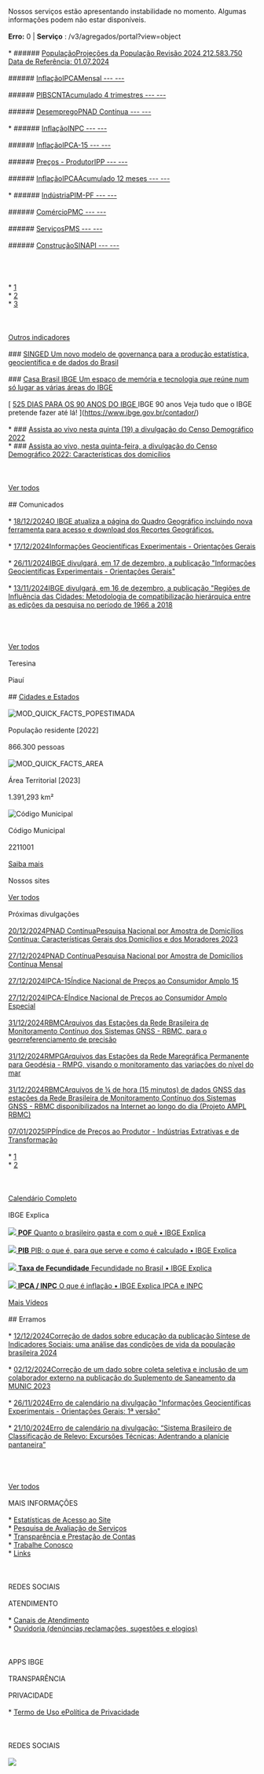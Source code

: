 Nossos serviços estão apresentando instabilidade no momento. Algumas informações podem não estar disponíveis.<br><br>**Erro:** 0 | **Serviço** : /v3/agregados/portal?view=object <br><br>  * ###### [PopulaçãoProjeções da População Revisão 2024 212.583.750 Data de Referência: 01.07.2024 ](https://www.ibge.gov.br/estatisticas/sociais/populacao/9109-projecao-da-populacao.html?edicao=41053)<br><br>###### [InflaçãoIPCAMensal --- --- ](/indicadores#ipca)<br><br>###### [PIBSCNTAcumulado 4 trimestres --- --- ](/indicadores#variacao-do-pib)<br><br>###### [DesempregoPNAD Contínua --- --- ](/indicadores#desemprego)<br><br>  * ###### [InflaçãoINPC --- --- ](/indicadores#inpc)<br><br>###### [InflaçãoIPCA-15 --- --- ](/indicadores#ipca-15)<br><br>###### [Preços - ProdutorIPP --- --- ](/indicadores#ipp)<br><br>###### [InflaçãoIPCAAcumulado 12 meses --- --- ](/indicadores#ipca)<br><br>  * ###### [IndústriaPIM-PF --- --- ](/indicadores#industria)<br><br>###### [ComércioPMC --- --- ](/indicadores#comercio)<br><br>###### [ServiçosPMS --- --- ](/indicadores#servicos)<br><br>###### [ConstruçãoSINAPI --- --- ](/indicadores#custo-do-m2)<br><br><br><br><br>  * [1](#)<br>  * [2](#)<br>  * [3](#)<br><br><br><br>[Outros indicadores](/indicadores.html)<br><br>### [SINGED Um novo modelo de governança para a produção estatística, geocientífica e de dados do Brasil ](https://www.ibge.gov.br/singed)<br><br>### [Casa Brasil IBGE Um espaço de memória e tecnologia que reúne num só lugar as várias áreas do IBGE ](https://www.ibge.gov.br/casabrasil/)<br><br>[ [ 525 DIAS PARA OS 90 ANOS DO IBGE ](https://www.ibge.gov.br/contador/) IBGE 90 anos Veja tudo que o IBGE pretende fazer até lá! ](https://www.ibge.gov.br/contador/)<br><br>  * ### [Assista ao vivo nesta quinta (19) a divulgação do Censo Demográfico 2022](/ibge-digital/42195-assista-ao-vivo-nesta-quinta-19-a-divulgacao-do-censo-demografico-2022 "Assista ao vivo nesta quinta \(19\) a divulgação do Censo Demográfico 2022")<br>  * ### [Assista ao vivo, nesta quinta-feira, a divulgação do Censo Demográfico 2022: Características dos domicílios](/ibge-digital/42138-assista-ao-vivo-nesta-quinta-feira-a-divulgacao-do-censo-demografico-2022-caracteristicas-dos-domicilios "Assista ao vivo, nesta quinta-feira, a divulgação do Censo Demográfico 2022: Características dos domicílios")<br><br><br><br>[Ver todos](/ibge-digital.html?filter_tag=0)<br><br>## Comunicados<br><br>  * [18/12/2024O IBGE atualiza a página do Quadro Geográfico incluindo nova ferramenta para acesso e download dos Recortes Geográficos.  ](/novo-portal-destaques.html?destaque=42269 "O IBGE atualiza a página do Quadro Geográfico incluindo nova ferramenta para acesso e download dos Recortes Geográficos. ")<br><br>  * [17/12/2024Informações Geocientíficas Experimentais - Orientações Gerais ](/novo-portal-destaques.html?destaque=42252 "Informações Geocientíficas Experimentais - Orientações Gerais")<br><br>  * [26/11/2024IBGE divulgará, em 17 de dezembro, a publicação "Informações Geocientíficas Experimentais - Orientações Gerais" ](/novo-portal-destaques.html?destaque=41971 "IBGE divulgará, em 17 de dezembro, a publicação ")<br><br>  * [13/11/2024IBGE divulgará, em 16 de dezembro, a publicação "Regiões de Influência das Cidades: Metodologia de compatibilização hierárquica entre as edições da pesquisa no período de 1966 a 2018 ](/novo-portal-destaques.html?destaque=41894 "IBGE divulgará, em 16 de dezembro, a publicação ")<br><br><br><br><br>[Ver todos](/novo-portal-destaques.html)<br><br>Teresina<br><br>Piauí<br><br>## [Cidades e Estados ](/cidades-e-estados)<br><br>![MOD_QUICK_FACTS_POPESTIMADA](/templates/novo_portal_base/imagens/population-blue.svg)<br><br>População residente [2022]<br><br>866.300 pessoas<br><br>![MOD_QUICK_FACTS_AREA](/templates/novo_portal_base/imagens/pin.svg)<br><br>Área Territorial [2023]<br><br>1.391,293 km²<br><br>![Código Municipal](/templates/novo_portal_base/imagens/code.svg)<br><br>Código Municipal<br><br>2211001<br><br>[Saiba mais](/cidades-e-estados.html?c=2211001)<br><br>Nossos sites<br><br>[Ver todos](/portal-nossos-sites/nossos-sites.html)<br><br>Próximas divulgações<br><br>[ 20/12/2024PNAD ContínuaPesquisa Nacional por Amostra de Domicílios Contínua: Características Gerais dos Domicílios e dos Moradores 2023 ](/estatisticas/sociais/trabalho/17270-pnad-continua.html)<br><br>[ 27/12/2024PNAD ContínuaPesquisa Nacional por Amostra de Domicílios Contínua Mensal ](/estatisticas/sociais/trabalho/9171-pesquisa-nacional-por-amostra-de-domicilios-continua-mensal.html)<br><br>[ 27/12/2024IPCA-15Índice Nacional de Preços ao Consumidor Amplo 15 ](/estatisticas/economicas/precos-e-custos/9260-indice-nacional-de-precos-ao-consumidor-amplo-15.html)<br><br>[ 27/12/2024IPCA-EÍndice Nacional de Preços ao Consumidor Amplo Especial ](/estatisticas/economicas/precos-e-custos/9262-indice-nacional-de-precos-ao-consumidor-amplo-especial.html)<br><br>[ 31/12/2024RBMCArquivos das Estações da Rede Brasileira de Monitoramento Contínuo dos Sistemas GNSS - RBMC, para o georreferenciamento de precisão ](/geociencias/informacoes-sobre-posicionamento-geodesico/rede-geodesica/16258-rede-brasileira-de-monitoramento-continuo-dos-sistemas-gnss-rbmc.html)<br><br>[ 31/12/2024RMPGArquivos das Estações da Rede Maregráfica Permanente para Geodésia - RMPG, visando o monitoramento das variações do nível do mar ](/geociencias/informacoes-sobre-posicionamento-geodesico/rede-geodesica/10842-rmpg-rede-maregrafica-permanente-para-geodesia.html)<br><br>[ 31/12/2024RBMCArquivos de ¼ de hora (15 minutos) de dados GNSS das estações da Rede Brasileira de Monitoramento Contínuo dos Sistemas GNSS - RBMC disponibilizados na Internet ao longo do dia (Projeto AMPL RBMC) ](/geociencias/informacoes-sobre-posicionamento-geodesico/rede-geodesica/16258-rede-brasileira-de-monitoramento-continuo-dos-sistemas-gnss-rbmc.html)<br><br>[ 07/01/2025IPPÍndice de Preços ao Produtor - Indústrias Extrativas e de Transformação ](/estatisticas/economicas/precos-e-custos/9282-indice-de-precos-ao-produtor-industrias-extrativas-e-de-transformacao.html)<br><br>  * [1](#)<br>  * [2](#)<br><br><br><br>[Calendário Completo](/calendario-de-divulgacoes-novoportal.html)<br><br>IBGE Explica<br><br>[ ![](https://www.ibge.gov.br//templates/novo_portal_base/imagens/youtube/explica-pof.jpg) **POF** Quanto o brasileiro gasta e com o quê • IBGE Explica ](/videos.html?pagina=1&lista=explica&video=944F0paMei0)<br><br>[ ![](https://www.ibge.gov.br//templates/novo_portal_base/imagens/youtube/explica-pib.jpg) **PIB** PIB: o que é, para que serve e como é calculado • IBGE Explica ](/videos.html?pagina=1&lista=explica&video=lVjPv33T0hk)<br><br>[ ![](https://www.ibge.gov.br//templates/novo_portal_base/imagens/youtube/explica-fecundidade.jpg) **Taxa de Fecundidade** Fecundidade no Brasil • IBGE Explica ](/videos.html?pagina=1&lista=explica&video=OymHhJp7QaA)<br><br>[ ![](https://www.ibge.gov.br//templates/novo_portal_base/imagens/youtube/explica-ipca-inpc.jpg) **IPCA / INPC** O que é inflação • IBGE Explica IPCA e INPC ](/videos.html?pagina=1&lista=explica&video=JVcDZOlIMBk)<br><br>[Mais Vídeos](/videos.html)<br><br>## Erramos<br><br>  * [12/12/2024Correção de dados sobre educação da publicação Síntese de Indicadores Sociais: uma análise das condições de vida da população brasileira 2024 ](/novo-portal-erramos.html#42188 "Correção de dados sobre educação da publicação Síntese de Indicadores Sociais: uma análise das condições de vida da população brasileira 2024")<br><br>  * [02/12/2024Correção de um dado sobre coleta seletiva e inclusão de um colaborador externo na publicação do Suplemento de Saneamento da MUNIC 2023 ](/novo-portal-erramos.html#42026 "Correção de um dado sobre coleta seletiva e inclusão de um colaborador externo na publicação do Suplemento de Saneamento da MUNIC 2023")<br><br>  * [26/11/2024Erro de calendário na divulgação "Informações Geocientíficas Experimentais - Orientações Gerais: 1ª versão" ](/novo-portal-erramos.html#41972 "Erro de calendário na divulgação ")<br><br>  * [21/10/2024Erro de calendário na divulgação: “Sistema Brasileiro de Classificação de Relevo: Excursões Técnicas: Adentrando a planície pantaneira”  ](/novo-portal-erramos.html#41626 "Erro de calendário na divulgação: “Sistema Brasileiro de Classificação de Relevo: Excursões Técnicas: Adentrando a planície pantaneira” ")<br><br><br><br><br>[Ver todos](/novo-portal-erramos.html)<br><br>MAIS INFORMAÇÕES<br><br>  * [Estatísticas de Acesso ao Site](/novo-portal-estatisticas-do-site.html)<br>  * [Pesquisa de Avaliação de Serviços](https://www.ibge.gov.br/acesso-informacao/acoes-e-programas/pesquisa-de-avaliacao-de-servicos.html)<br>  * [Transparência e Prestação de Contas](https://www.ibge.gov.br/acesso-informacao/transparencia-e-prestacao-de-contas.html)<br>  * [Trabalhe Conosco](/acesso-informacao/institucional/trabalhe-conosco.html)<br>  * [Links](/links-ibge.html)<br><br><br><br>REDES SOCIAIS<br><br>ATENDIMENTO<br><br>  * [Canais de Atendimento](/atendimento.html)<br>  * [Ouvidoria (denúncias,reclamações, sugestões e elogios)](/acesso-informacao/participacao-social/ouvidoria.html)<br><br><br><br>APPS IBGE<br><br>TRANSPARÊNCIA<br><br>PRIVACIDADE<br><br>  * [Termo de Uso ePolítica de Privacidade](https://www.ibge.gov.br/acesso-informacao/acoes-e-programas/politica-de-privacidade.html "Política de Privacidade e Termo de Uso")<br><br><br><br>REDES SOCIAIS<br><br>![](https://cod.ibge.gov.br/qr?d=https://www.ibge.gov.br/inicio.html)<br>